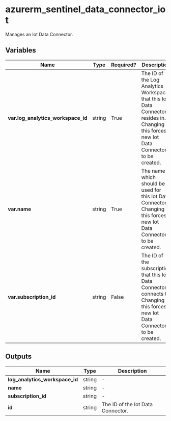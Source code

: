# azurerm_sentinel_data_connector_iot

Manages an Iot Data Connector.

## Variables

| Name | Type | Required? |  Description |
| ---- | ---- | --------- |  ----------- |
| **var.log_analytics_workspace_id** | string | True | The ID of the Log Analytics Workspace that this Iot Data Connector resides in. Changing this forces a new Iot Data Connector to be created. | 
| **var.name** | string | True | The name which should be used for this Iot Data Connector. Changing this forces a new Iot Data Connector to be created. | 
| **var.subscription_id** | string | False | The ID of the subscription that this Iot Data Connector connects to. Changing this forces a new Iot Data Connector to be created. | 



## Outputs

| Name | Type | Description |
| ---- | ---- | --------- | 
| **log_analytics_workspace_id** | string  | - | 
| **name** | string  | - | 
| **subscription_id** | string  | - | 
| **id** | string  | The ID of the Iot Data Connector. | 